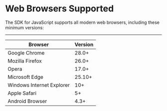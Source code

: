 # Web Browsers Supported<a name="browsers-supported"></a>

The SDK for JavaScript supports all modern web browsers, including these minimum versions:


****  

| Browser | Version | 
| --- | --- | 
| Google Chrome | 28\.0\+ | 
| Mozilla Firefox | 26\.0\+ | 
| Opera | 17\.0\+ | 
| Microsoft Edge | 25\.10\+ | 
| Windows Internet Explorer | 10\+ | 
| Apple Safari | 5\+ | 
| Android Browser | 4\.3\+ | 